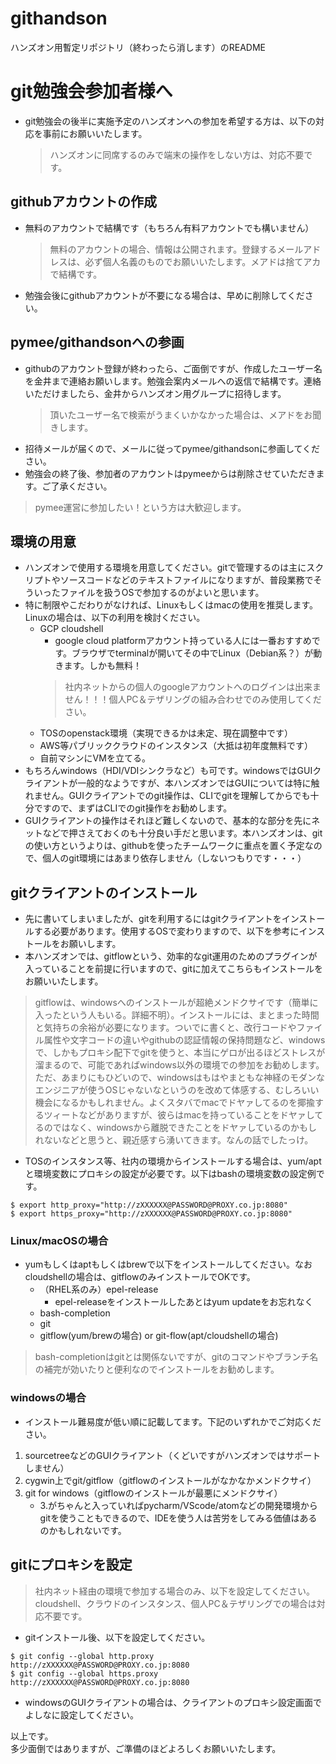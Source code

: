 # githandson
ハンズオン用暫定リポジトリ（終わったら消します）のREADME

# git勉強会参加者様へ
- git勉強会の後半に実施予定のハンズオンへの参加を希望する方は、以下の対応を事前にお願いいたします。
    > ハンズオンに同席するのみで端末の操作をしない方は、対応不要です。

## githubアカウントの作成
- 無料のアカウントで結構です（もちろん有料アカウントでも構いません）
    > 無料のアカウントの場合、情報は公開されます。登録するメールアドレスは、必ず個人名義のものでお願いいたします。メアドは捨てアカで結構です。
- 勉強会後にgithubアカウントが不要になる場合は、早めに削除してください。

## pymee/githandsonへの参画
- githubのアカウント登録が終わったら、ご面倒ですが、作成したユーザー名を金井まで連絡お願いします。勉強会案内メールへの返信で結構です。連絡いただけましたら、金井からハンズオン用グループに招待します。
    > 頂いたユーザー名で検索がうまくいかなかった場合は、メアドをお聞きします。
- 招待メールが届くので、メールに従ってpymee/githandsonに参画してください。
- 勉強会の終了後、参加者のアカウントはpymeeからは削除させていただきます。ご了承ください。
> pymee運営に参加したい！という方は大歓迎します。

## 環境の用意
- ハンズオンで使用する環境を用意してください。gitで管理するのは主にスクリプトやソースコードなどのテキストファイルになりますが、普段業務でそういったファイルを扱うOSで参加するのがよいと思います。
- 特に制限やこだわりがなければ、Linuxもしくはmacの使用を推奨します。Linuxの場合は、以下の利用を検討ください。
    - GCP cloudshell
        - google cloud platformアカウント持っている人には一番おすすめです。ブラウザでterminalが開いてその中でLinux（Debian系？）が動きます。しかも無料！
        > 社内ネットからの個人のgoogleアカウントへのログインは出来ません！！！個人PC＆テザリングの組み合わせでのみ使用してください。
    - TOSのopenstack環境（実現できるかは未定、現在調整中です）
    - AWS等パブリッククラウドのインスタンス（大抵は初年度無料です）
    - 自前マシンにVMを立てる。
- もちろんwindows（HDI/VDIシンクラなど）も可です。windowsではGUIクライアントが一般的なようですが、本ハンズオンではGUIについては特に触れません。GUIクライアントでのgit操作は、CLIでgitを理解してからでも十分ですので、まずはCLIでのgit操作をお勧めします。
- GUIクライアントの操作はそれほど難しくないので、基本的な部分を先にネットなどで押さえておくのも十分良い手だと思います。本ハンズオンは、gitの使い方というよりは、githubを使ったチームワークに重点を置く予定なので、個人のgit環境にはあまり依存しません（しないつもりです・・・）

## gitクライアントのインストール
- 先に書いてしまいましたが、gitを利用するにはgitクライアントをインストールする必要があります。使用するOSで変わりますので、以下を参考にインストールをお願いします。
- 本ハンズオンでは、gitflowという、効率的なgit運用のためのプラグインが入っていることを前提に行いますので、gitに加えてこちらもインストールをお願いいたします。
> gitflowは、windowsへのインストールが超絶メンドクサイです（簡単に入ったという人もいる。詳細不明）。インストールには、まとまった時間と気持ちの余裕が必要になります。ついでに書くと、改行コードやファイル属性や文字コードの違いやgithubの認証情報の保持問題など、windowsで、しかもプロキシ配下でgitを使うと、本当にゲロが出るほどストレスが溜まるので、可能であればwindows以外の環境での参加をお勧めします。ただ、あまりにもひどいので、windowsはもはやまともな神経のモダンなエンジニアが使うOSじゃないなというのを改めて体感する、むしろいい機会になるかもしれません。よくスタバでmacでドヤァしてるのを揶揄するツィートなどがありますが、彼らはmacを持っていることをドヤァしてるのではなく、windowsから離脱できたことをドヤァしているのかもしれないなどと思うと、親近感すら湧いてきます。なんの話でしたっけ。

- TOSのインスタンス等、社内の環境からインストールする場合は、yum/aptと環境変数にプロキシの設定が必要です。以下はbashの環境変数の設定例です。
```
$ export http_proxy="http://zXXXXXX@PASSWORD@PROXY.co.jp:8080"
$ export https_proxy="http://zXXXXXX@PASSWORD@PROXY.co.jp:8080"
```

### Linux/macOSの場合
- yumもしくはaptもしくはbrewで以下をインストールしてください。なおcloudshellの場合は、gitflowのみインストールでOKです。
    - （RHEL系のみ）epel-release
        - epel-releaseをインストールしたあとはyum updateをお忘れなく
    - bash-completion
    - git
    - gitflow(yum/brewの場合) or git-flow(apt/cloudshellの場合)
> bash-completionはgitとは関係ないですが、gitのコマンドやブランチ名の補完が効いたりと便利なのでインストールをお勧めします。

### windowsの場合
- インストール難易度が低い順に記載してます。下記のいずれかでご対応ください。


1. sourcetreeなどのGUIクライアント（くどいですがハンズオンではサポートしません）
2. cygwin上でgit/gitflow（gitflowのインストールがなかなかメンドクサイ）
3. git for windows（gitflowのインストールが最悪にメンドクサイ）
    - 3.がちゃんと入っていればpycharm/VScode/atomなどの開発環境からgitを使うこともできるので、IDEを使う人は苦労をしてみる価値はあるのかもしれないです。

## gitにプロキシを設定
> 社内ネット経由の環境で参加する場合のみ、以下を設定してください。cloudshell、クラウドのインスタンス、個人PC＆テザリングでの場合は対応不要です。

- gitインストール後、以下を設定してください。
```
$ git config --global http.proxy http://zXXXXXX@PASSWORD@PROXY.co.jp:8080
$ git config --global https.proxy http://zXXXXXX@PASSWORD@PROXY.co.jp:8080
```
- windowsのGUIクライアントの場合は、クライアントのプロキシ設定画面でよしなに設定してください。

以上です。  
多少面倒ではありますが、ご準備のほどよろしくお願いいたします。
